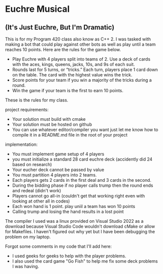# Euchre Musical
## (It's Just Euchre, But I'm Dramatic)

This is for my Program 420 class also know as C++ 2. I was tasked with making a bot that could play against other bots as well as play until a team reaches 10 points. Here are the rules for the game below.
- Play Euchre with 4 players split into teams of 2. Use a deck of cards with the aces, kings, queens, jacks, 10s, and 9s of each suit.
- Rounds last for 5 turns, or “tricks.” Each turn, players place 1 card down on the table. The card with the highest value wins the trick.
- Score points for your team if you win a majority of the tricks during a round.
- Win the game if your team is the first to earn 10 points.

These is the rules for my class.

project requirements:

- Your solution must build with cmake
- Your solution must be hosted on github
- You can use whatever editor/compiler you want just let me know how to compile it in a README.md file in the root of your project

implementation:
- You must implement game setup of 4 players
- you must initialize a standard 28 card euchre deck (accidently did 24 based on research)
- Your eucher deck cannot be passed by value
- You must partition 4 players into 2 teams.
- Each players gets 2 cards in the first deal and 3 cards in the second.
- During the bidding phase if no player calls trump then the round ends and redeal (didn't work)
- Players cannot go all-in (couldn't get that working right even with looking at other all in codes)
- Each won hand is 1 point. play uniil a team has won 10 points
- Calling trump and losing the hand results in a lost point

The compiler I used was a linux provided on Visual Studio 2022 as a download because Visual Studio Code wouldn't download cMake or allow for Makefiles. I haven't figured out why yet but I have been debugging the problem on my laptop. 

Forgot some comments in my code that I'll add here:
- I used geeks for geeks to help with the player problems.
- I also used the card game "Go Fish" to help me fix some deck problems I was having.

